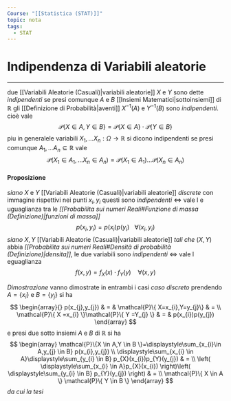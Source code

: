```yaml
---
Course: "[[Statistica (STAT)]]"
topic: nota
tags:
  - STAT
---
```

# Indipendenza di Variabili aleatorie
---
due [[Variabili Aleatorie (Casuali)|variabili aleatorie]] $X$ e $Y$ sono dette _indipendenti_ se presi comunque $A$ e $B$ [[Insiemi Matematici|sottoinsiemi]] di $\mathbb{R}$ gli [[Definizione di Probabilità|aventi]] $X^{-1}(A)$ e $Y^{-1}(B)$ sono _indipendenti_. cioè vale $$\mathcal{P}\{ X \in  A , Y \in  B \}=\mathcal{P}\{ X \in  A  \} \cdot \mathcal{P} \{ Y \in  B \}$$piu in generalele variabili $X_{1},\dots X_{n}:\Omega \rightarrow\mathbb{R}$ si dicono indipendenti se presi comunque $A_{1},\dots A_{n} \subseteq \mathbb{R}$ vale $$\mathcal{P}(X_{1}\in  A_{1},\dots X_{n} \in  A_{n})=\mathcal{P}(X_{1}\in  A_{1})\dots\mathcal{P}(X_{n} \in  A_{n}) $$
#### Proposizione
_siano_  $X$ e $Y$ [[Variabili Aleatorie (Casuali)|variabili aleatorie]] _discrete_ con immagine rispettivi nei punti $x_{i},y_{i}$ questi sono _indipendenti_ $\iff$ vale l e uguaglianza tra le _[[Probabilita sui numeri Reali#Funzione di massa (Definizione)|funzioni di massa]]_ $$p(x_{i},y_{i})=p(x_{i})p(y_{i}) \ \ \ \forall  (x_{i},y_{i}) $$
_siano_ $X,Y$ [[Variabili Aleatorie (Casuali)|variabili aleatorie]] _tali che_ $(X,Y)$ abbia _[[Probabilita sui numeri Reali#Densità di probabilità (Definizione)|densita]]_, le due variabili sono _indipendenti_ $\iff$ vale l eguaglianza $$f(x,y)=f_{X}(x)\cdot f_{Y}(y)\ \ \ \ \forall  (x,y)$$

_Dimostrazione_
	vanno dimostrate in entrambi i casi 
_caso discreto_
	prendendo $A= \{ x_{i} \}$ e $B= \{ y_{j} \}$ si ha $$
\begin{array}{}
 p(x_{j},y_{j}) & = & \mathcal{P}\{ X=x_{i},Y=y_{j}\}  & = \\
\mathcal{P}\{ X =x_{i} \}\mathcal{P}\{ Y =Y_{j} \} & = & p(x_{i})p(y_{j})
\end{array}
$$e presi due sotto insiemi $A$ e $B$ di $\mathbb{R}$ si ha $$
\begin{array}
\mathcal{P}\{X \in  A,Y \in B \}=\displaystyle\sum_{x_{i}\in A,y_{j} \in  B} p(x_{i},y_{j}) \\
 \displaystyle\sum_{x_{i} \in  A}\displaystyle\sum_{y_{i} \in  B} p_{X}(x_{i})p_{Y}(y_{j})  & =  \\ \left( \displaystyle\sum_{x_{i} \in  A}p_{X}(x_{i}) \right)\left( \displaystyle\sum_{y_{i} \in  B} p_{Y}(y_{j}) \right)  & = \\
 \mathcal{P}\{ X \in  A \} \mathcal{P}\{ Y \in  B \}
\end{array}
$$ _da cui la tesi_



